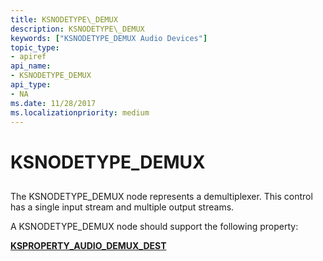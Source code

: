 ```yaml
---
title: KSNODETYPE\_DEMUX
description: KSNODETYPE\_DEMUX
keywords: ["KSNODETYPE_DEMUX Audio Devices"]
topic_type:
- apiref
api_name:
- KSNODETYPE_DEMUX
api_type:
- NA
ms.date: 11/28/2017
ms.localizationpriority: medium
---
```


# KSNODETYPE\_DEMUX


## <span id="ddk_ksnodetype_demux_ks"></span><span id="DDK_KSNODETYPE_DEMUX_KS"></span>


The KSNODETYPE\_DEMUX node represents a demultiplexer. This control has a single input stream and multiple output streams.

A KSNODETYPE\_DEMUX node should support the following property:

[**KSPROPERTY\_AUDIO\_DEMUX\_DEST**](ksproperty-audio-demux-dest.md)

 

 





